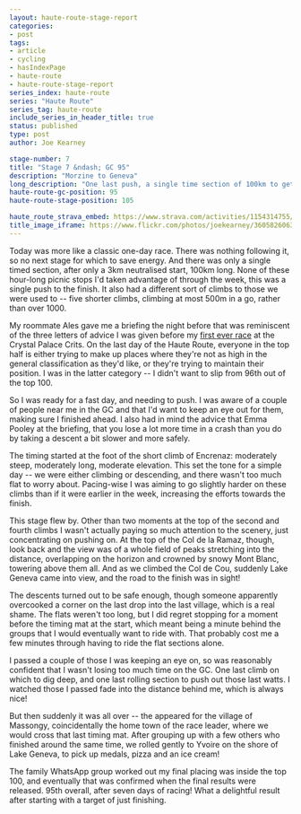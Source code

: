 ```yaml
---
layout: haute-route-stage-report
categories:
- post
tags:
- article
- cycling
- hasIndexPage
- haute-route
- haute-route-stage-report
series_index: haute-route
series: "Haute Route"
series_tag: haute-route
include_series_in_header_title: true
status: published
type: post
author: Joe Kearney

stage-number: 7
title: "Stage 7 &ndash; GC 95"
description: "Morzine to Geneva"
long_description: "One last push, a single time section of 100km to get through. I caught and passed plenty, and kept my top 100 GC placing &ndash; I finished the Haute Route Alps!"
haute-route-gc-position: 95
haute-route-stage-position: 105

haute_route_strava_embed: https://www.strava.com/activities/1154314755/embed/e2866f958325fd5d7e4aa633d21aeb2d0388c1bc
title_image_iframe: https://www.flickr.com/photos/joekearney/36058260633/in/album-72157687765853505/player/
---
```


[first-race-report]: /posts/first-race-report

Today was more like a classic one-day race. There was nothing following it, so no next stage for which to save energy. And there was only a single timed section, after only a 3km neutralised start, 100km long. None of these hour-long picnic stops I'd taken advantage of through the week, this was a single push to the finish. It also had a different sort of climbs to those we were used to -- five shorter climbs, climbing at most 500m in a go, rather than over 1000.

My roommate Ales gave me a briefing the night before that was reminiscent of the three letters of advice I was given before my [first ever race][first-race-report] at the Crystal Palace Crits. On the last day of the Haute Route, everyone in the top half is either trying to make up places where they're not as high in the general classification as they'd like, or they're trying to maintain their position. I was in the latter category -- I didn't want to slip from 96th out of the top 100.

So I was ready for a fast day, and needing to push. I was aware of a couple of people near me in the GC and that I'd want to keep an eye out for them, making sure I finished ahead. I also had in mind the advice that Emma Pooley at the briefing, that you lose a lot more time in a crash than you do by taking a descent a bit slower and more safely.

The timing started at the foot of the short climb of Encrenaz: moderately steep, moderately long, moderate elevation. This set the tone for a simple day -- we were either climbing or descending, and there wasn't too much flat to worry about. Pacing-wise I was aiming to go slightly harder on these climbs than if it were earlier in the week, increasing the efforts towards the finish.

This stage flew by. Other than two moments at the top of the second and fourth climbs I wasn't actually paying so much attention to the scenery, just concentrating on pushing on. At the top of the Col de la Ramaz, though, look back and the view was of a whole field of peaks stretching into the distance, overlapping on the horizon and crowned by snowy Mont Blanc, towering above them all. And as we climbed the Col de Cou, suddenly Lake Geneva came into view, and the road to the finish was in sight!

The descents turned out to be safe enough, though someone apparently overcooked a corner on the last drop into the last village, which is a real shame. The flats weren't too long, but I did regret stopping for a moment before the timing mat at the start, which meant being a minute behind the groups that I would eventually want to ride with. That probably cost me a few minutes through having to ride the flat sections alone.

I passed a couple of those I was keeping an eye on, so was reasonably confident that I wasn't losing too much time on the GC. One last climb on which to dig deep, and one last rolling section to push out those last watts. I watched those I passed fade into the distance behind me, which is always nice!

But then suddenly it was all over -- the appeared for the village of Massongy, coincidentally the home town of the race leader, where we would cross that last timing mat. After grouping up with a few others who finished around the same time, we rolled gently to Yvoire on the shore of Lake Geneva, to pick up medals, pizza and an ice cream!

The family WhatsApp group worked out my final placing was inside the top 100, and eventually that was confirmed when the final results were released. 95th overall, after seven days of racing! What a delightful result after starting with a target of just finishing.
